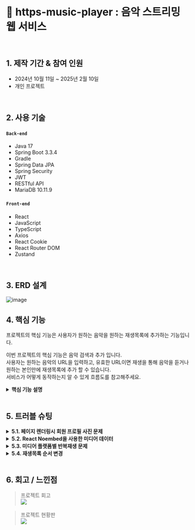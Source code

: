 # :pushpin: https-music-player : 음악 스트리밍 웹 서비스

</br>

## 1. 제작 기간 & 참여 인원
- 2024년 10월 11일 ~ 2025년 2월 10일
- 개인 프로젝트

</br>

## 2. 사용 기술
#### `Back-end`
  - Java 17
  - Spring Boot 3.3.4
  - Gradle
  - Spring Data JPA
  - Spring Security
  - JWT
  - RESTful API
  - MariaDB 10.11.9
#### `Front-end`
  - React
  - JavaScript
  - TypeScript
  - Axios
  - React Cookie
  - React Router DOM
  - Zustand


</br>

## 3. ERD 설계

![image](https://github.com/user-attachments/assets/8cd6a3db-e5a0-41a6-b563-507eaea6d5d8)


## 4. 핵심 기능
프로젝트의 핵심 기능은 사용자가 원하는 음악을 원하는 재생목록에 추가하는 기능입니다.

이번 프로젝트의 핵심 기능은 음악 검색과 추가 입니다.</br>
사용자는 원하는 음악의 URL을 입력하고, 유효한 URL이면 재생을 통해 음악을 듣거나 원하는 본인만에 재생목록에 추가 할 수 있습니다.</br>
서비스가 어떻게 동작하는지 알 수 있게 흐름도를 참고해주세요.</br>


<details>
<summary><b>핵심 기능 설명</b></summary>
<div markdown="1">

### 4.1. 전체 흐름
![](https://github.com/ParkHanGyu/https-music-player/blob/master/assets/basic_flow.PNG?raw=true)

</br>


### 4.2. 사용자 요청
<details>
<summary><b>URL 정규식 체크</b></summary>
  
![](https://github.com/ParkHanGyu/https-music-player/blob/master/assets/1_videoSearch.png?raw=true)
  - React로 렌더링된 화면에서 사용자가 검색을 시도한 URL이 Youtube인지, SoundCloud인지 정규식으로 확인합니다.
  - URL이 Youtube 또는 SoundCloud인 경우 이후 Noembed을 사용해서 노래 정보를 받아와야 하기 때문에 Noembed에서 사용하는 형식에 맞게 URL을 정규화 시켜줍니다.
  - 정규화 시켜준 URL을 다른 컴포넌트에서 사용 할 수 있게 Zustand를 사용해 정규화한 URL를 set해줍니다.
  - Youtube 또는 SoundCloud 아닌 URL인 경우, 에러 메세지를 띄웁니다.

    => noembed API를 통해서 음악 정보를 가져옴. 이 정보를 가지는 데이터는 infoData에 저장되어 있습니다.



</br>
</details>


<details>
<summary><b>Noembed를 사용한 음악 정보 얻어오기</b></summary>

![](https://github.com/ParkHanGyu/https-music-player/blob/master/assets/2_setMusicInfo.png?raw=true)
  - 직전 정규식에서 searchUrl값이 변경되는데, MusicInfo 컴포넌트의 useEffect가 이를 감지해 useMediaInfo 커스텀훅의 setMusicInfo을 호출합니다. 이때 setMusicInfo은 매개변수 값으로 Zustand를 사용해 상태관리중인 searchUrl을 받습니다.
  - searchUrl의 값으로 noembed API를 통해 음악의 정보를 받아옵니다.
  - 실패할경우 resetInfoData()를 호출해 기본값으로 초기화합니다.
  - 가져온 정보중 vidTitle값이 "soundcloud"를 포함하는 경우 제목에 포함된 불필요한 " by "(아티스트명)를 제거합니다.
  - 정보를 담은 값은 커스텀훅에 useState로 선언한 infoData로 저장하여 상태 관리 됩니다.

    => noembed API를 통해서 음악 정보를 가져옴. 이 정보를 가지는 데이터는 infoData에 저장되어 있습니다.

  


</details>

<details>
<summary><b>Axios 비동기 요청</b></summary>
  
![](https://github.com/ParkHanGyu/https-music-player/blob/master/assets/3-2_API_playlistAddMusicRequest.png?raw=true)
  - 직전 커스텀훅을 통해 저장한 미디어 데이터를 비동기 POST 요청을 해줍니다.
  - 이때 POST 요청으로 같이 보내줄 데이터는 미디어 데이터들을 담아둔 requestBody와 보안과 사용자를 구별하기 위해 accessToken을 포함해 서버로 보내줍니다.
  - 성공 시 응답 데이터 반환, 실패 시 에러 응답을 반환 해줍니다.

    => URL의 음악 정보를 가지고 클라이언트에서 서버로 비동기 POST 요청을 합니다.


</details>


</br>


### 4.3. JWT Authentication Filter
<details>
<summary><b>유효한 JWT토큰인지 확인</b></summary>
  
![](https://github.com/ParkHanGyu/https-music-player/blob/master/assets/4_JWT_doFilterInternal.png?raw=true)
  - parseBearerToken() 메서드를 사용해 토큰이 올바른 형태인지 확인합니다. (parseBearerToken() 메서드에 대한 내용은 아래 "JWT 토큰 추출" 참고)
  - 정상적인 형태의 토큰이면 parseBearerToken() 메서드의 return 값으로 추출한 토큰값을 받습니다.
  - 추출한 토큰의 정보를 Spring Security가 알 수 있도록 UsernamePasswordAuthenticationToken을 생성해서 SecurityContext에 저장합니다.
  - 서버에서 클라이언트이 요청을 받기 전에 해당 요청이 보안 측면에서 허용하는 요청인지 Spring Security에서 확인합니다. 이때 우리 프로젝트는 몇몇 요청을 제외한 모든 요청에는 토큰을 같이 데이터를 보내줘야 하기 때문에 이번 예시에서는 토큰을 검증해줍니다.
   
    => Spring Security 는 SecurityContext에 저장된걸 확인하여 보안적으로 정상적인 요청인걸 확인합니다.
    
</details>



<details>
<summary><b>JWT 토큰 추출(parseBearerToken메서드)</b></summary>
  
![](https://github.com/ParkHanGyu/https-music-player/blob/master/assets/5_JWT_parseBearerToken.png?raw=true)
 - 클라이언트에서 보낸 HTTP 요청 헤더에서 "Authorization" 필드가 존재하는지 확인합니다.
 - "Authorization" 필드가 존재하지 않는다면, parseBearerToken 메서드를 호출한곳에 null을 반환합니다.
 - "Authorization" 필드가 존재하는 경우, 해당 값이 "Bearer "로 시작하는지 확인합니다.
 - "Bearer "로 시작하지 않는다면 parseBearerToken 메서드를 호출한곳에 null을 반환합니다.
 - "Bearer "로 시작하는 경우, "Bearer " 이후의 문자열(토큰 값)만 추출하여 반환합니다.


=> 1차적으로  parseBearerToken에서 토큰의 유무와 형태를 확인해주고 정상적이라면 2차적으로 doFilterInternal에서 SecurityContext에 정보를 저장해주는 흐름입니다.


  
</details>

</br>

### 4.4. Controller
<details>
<summary><b>음악 추가 Controller</b></summary> 
  
![](https://github.com/ParkHanGyu/https-music-player/blob/master/assets/6-2_controller_addPlaylistToMusic.png?raw=true)
  
  - **요청 처리** 
    - Controller에서는 Spring Security가 허용한 요청을 받고 Service 계층으로 전달합니다.


  - **결과 응답** 
    - Service 계층에서 처리된 결과를 받아 MusicResponse 형태의 응답값을 클라이언트에 반환해줍니다.
    - 여기서 MusicResponse는 성공/실패의 여부를 알 수 있는 code와 message를 담고 있습니다.

</details>

</br>


### 4.5. Service(기능모음 interface)
<details>
<summary><b>음악 추가 Service interface</b></summary> 
  
![](https://github.com/ParkHanGyu/https-music-player/blob/master/assets/7-2_addPlayListToMusic_service_interface.png?raw=true)

 - service interface는 비즈니스 로직을 처리하는 서비스 계층의 인터페이스입니다.
 - 기능을 정의하는 역할을 하며, 실제 기능 구현은 serviceImpl클래스에서 수행됩니다.
</details>

</br>


### 4.6. Service implement(기능구현 Service)
<details>
<summary><b>재생목록 생성 Service 기능구현</b></summary> 

  - 클라이언트에서 받아온 데이터를 파싱합니다.
  - 추가할 음악이 중복인지 체크합니다.
  - 중복이라면 MusicResponse 형태의 응답값인 MusicResponse.existingMusic()을 반환합니다.
  - 추가하려는 음악의 재생목록이 존재하는지 확인하고 존재하다면 해당 재생목록의 리스트를 가져옵니다.
  - 존재하지 않다면 클라이언트에 400 Bad Request 응답을 반환해줍니다.
  - 가져온 음악 리스트에 추가하려는 음악을 포함하여 재생순서를 모두 재할당합니다.
  - 이후 MusicRepoSerivce를 통해 데이터베이스에 저장하기 위한 .save()를 실행해줍니다.
![](https://github.com/ParkHanGyu/https-music-player/blob/master/assets/8-2_addPlayListToMusic_service_impl.png?raw=true)
</details>


</br>


### 4.7. Repository
<details>
<summary><b>재생목록 생성 Repository</b></summary> 
  
  - MusicRepoSerivce는 비즈니스 로직을 담당하며, MusicRepository를 통해 데이터베이스와 상호작용합니다
  - MusicRepository는 JpaRepository를 상속받아 기본적인 CRUD 작업을 수행할 수 있도록 해줍니다.
  - 상속 받은 JpaRepository의 save 메서드를 실행합니다.


![](https://github.com/ParkHanGyu/https-music-player/blob/master/assets/9-2_addPlayListToMusic_repository_DB.png?raw=true)
</details>

</br>

</div>
</details>

</br>


## 5. 트러블 슈팅
<details>
  <summary><b>5.1. 페이지 렌더링시 회원 프로필 사진 문제</b></summary>
<br>
웹서비스에 회원기능이 있으면 회원의 프로필 사진도 본인이 원하는 사진으로 바꾸면 좋을거 같아서 프로필 사진을 변경 할 수 있는 기능을 추가했습니다.

하지만 페이지 렌더링시 회원마다 가지고 있는 고유 프로필 이미지가 렌더링 되지 못하는 상황입니다.
사용자가 업로드한 이미지를 원하는 경로에 저장도 했고 DB에 프로필 사진 데이터도 저장해줬지만 비어있는 사진으로 렌더링되는 상황이였습니다.

확인해보니 프로필 이미지를 저장하는 기능까지만 작성했습니다. 이때까지만 해도 이미지 파일이 정상적으로 저장되고 해당 경로를 데이터베이스와 일치시키면 되는줄 알았지만 저장 이후 새로운 경로의 이미지를 불러오는 과정은 이미지 경로에 대해 브라우저에서 자동으로 리소스 요청(API 요청)을 하는데, 해당 요청에 대해 서버는 이미지 파일을 반환해줘야 합니다.

죽, 브라우저에서 프로필 URL경로로 자동으로 리소스를 요청을 하면 서버에서 해당 요청을 받고 이미지를 클라이언트에 반환을 해줘야 하는데 반환해주는 기능을 작성하지 않은 상황이였습니다.

요청에 맞는 서버 로직을 작성해주고 추가적으로 해당 요청은 인증 없이 허용하도록 설정 해주기로 했습니다. 추후에 추가할 기능에는 로그인 하지 않은 유저도 다른 사람 프로필 사진과 이름을 볼 수 있기 때문입니다.

1. 유저가 이미지 변경
2. 렌더링시 이미지를 불러오지 못함 (브라우저가 자동으로 리소스 요청. 이를 치리 할 서버 로직이 없었음)
3. 브라우저의 요청에 맞는 서버 로직 추가
4. 해당 브라우저 요청은 인증 없이(로그인하지 않아도) 허용하도록 SecurityConfig에 설정
  
    <details>
    <summary><b>기존 코드</b></summary>
    <div markdown="1">
    
    ~~~java
    /**
      SecurityConfig.java
     */
      @Bean
      public SecurityFilterChain securityFilterChain(HttpSecurity http) throws Exception {
          http
                  .cors(cors -> cors.configurationSource(corsConfigurationSource()))
                  .csrf(csrf -> csrf.disable()) 
                  .authorizeRequests(authz -> authz
                          .requestMatchers(HttpMethod.POST,"/api/auth/sign-up", "/api/auth/sign-in").permitAll()
                          .anyRequest().authenticated()  // 그 외 요청은 인증 필요
                  )
                  .addFilterBefore(jwtAuthenticationFilter, UsernamePasswordAuthenticationFilter.class); // 필터
    
          return http.build();
      }
    ~~~
    
    </div>
    </details>
  
    <details>
    <summary><b>개선된 코드</b></summary>
    <div markdown="1">
    
    ~~~java
    /**
      SecurityConfig.java
     */
      @Bean
      public SecurityFilterChain securityFilterChain(HttpSecurity http) throws Exception {
          http
                  .cors(cors -> cors.configurationSource(corsConfigurationSource()))
                  .csrf(csrf -> csrf.disable())
                  .authorizeRequests(authz -> authz
                          .requestMatchers(HttpMethod.GET,"/file/image/**").permitAll() // 이미지 경로 인증 없이 접근할 수 있도록 허용
                          .requestMatchers(HttpMethod.POST,"/api/auth/sign-up", "/api/auth/sign-in").permitAll()
                          .anyRequest().authenticated()  // 그 외 요청은 인증 필요
                  )
                  .addFilterBefore(jwtAuthenticationFilter, UsernamePasswordAuthenticationFilter.class); // 필터 등록
    
          return http.build();
      }
    ~~~
    
    </div>
  
  
  
    
    </details>
<br>
    
</details>

<!--  5.2 시작 -->
<details>
  <summary><b>5.2. React Noembed을 사용한 미디어 데이터</b></summary>
  <br>
  사용자는 음악을 듣기 전, 누구의 어떤 음악인지 확인하고 듣기 때문에 미디어 정보가 필요합니다. URL을 입력하면 해당 미디어 정보를 어떻게 가져올지 방식에 대해 고민했습니다.
  YouTube Data API를 고려했지만, 제가 사용자일 경우 youtube만 사용하는게 너무 제한적이라 다양한 플랫폼을 지원하는 React Noembed를 사용했습니다.
  음악 정보를 얻기 위해 URL을 기반으로 외부 API(Noembed)를 사용해 해당 미디어의 데이터들을 가져오도록 작성했습니다.
  React Noembed은 다양한 미디어 플랫폼(YouTube, SoundCloud, Vimeo 등) 지원하고 JSON 형식으로 썸네일, 제목, 작성자 등의 정보 제공하는 외부 API입니다. 하지만 플랫폼마다 추출해서 가져온 데이터를 보면 조금씩 다른게 있었습니다.
  
  가져온 데이터에 title를 확인하면 Youtube는 정확히 "title"만 가져오고 SoundCloud 같은 경우 "title by 작성자" 형태로 들어옵니다. 실제로 들어온 값을 보면
  
  ![](https://quasar-cast-348.notion.site/image/attachment%3Ae609afc2-281f-4f66-b964-3399c765b067%3Aimage.png?table=block&id=1d0592ef-3df8-80a2-8d92-dcd864fc15d3&spaceId=39090451-6faf-4dcf-8e9d-b7ae157c5414&width=1160&userId=&cache=v2)
  
  Youtube 같은 경우 미디어의 제목만 vidTitle에 들어가지만 SoundCloud 같은 경우 title + “by” + author 조합을 가진 값을 vidTitle에 set해줍니다. 여기서 생기는 문제는 플랫폼이 SoundCloud인 경우 vidTitle 부분에 조합으로 불필요한 데이터가 들어간다는 것입니다. 
  왜냐하면 이미 author에 업로드자의 정보가 있는데 vidTitle에도 정보를 포함한다는게 굉장히 불편했습니다.
  그래서 URL의 플랫폼이 SoundCloud일 경우 순수 title만 vidTitle에 set해주기 위한 코드 개선이 필요했습니다.
  
1. URL의 미디어 정보 필요
2. Noembed 외부 API를 사용해 정보를 가져옴
3. 플랫폼 마다 받아오는 데이터 형식이 조금 다름
4. 커스텀훅으로 받아온 데이터중 title 부분을 수정



  
    <details>
    <summary><b>기존 코드</b></summary>
    <div markdown="1">
    
    ~~~typescript 
    /**
      useMediaInfo.ts
     */
    const noEmbed = "https://noembed.com/embed?url=";
    // 커스텀 훅: useMediaInfo (YouTube, SoundCloud 모두 지원)
    const useMediaInfo = (defaultImage: string) => {
      const [infoData, setInfoData] = useState<MusicInfoData>({
        vidUrl: "-",
        author: "-",
        thumb: defaultImage,
        vidTitle: "-",
      });
    
      const setMusicInfo = (
        url: string,
        callback?: (data: MusicInfoData) => void
      ) => {
        const fullUrl = `${noEmbed}${url}`;
        fetch(fullUrl)
          .then((res) => res.json())
          .then((data) => {
            const { url, author_name, thumbnail_url, title } = data;
            const newInfoData = {
              vidUrl: url || "-",
              author: author_name || "-",
              thumb: thumbnail_url || defaultImage,
              vidTitle: title || "-",
            };
    
            setInfoData(newInfoData);
            if (callback) callback(newInfoData); // 데이터 준비 후 콜백 호출
          })
          .catch((error) => {
            console.error("Failed to fetch media info:", error);
            resetInfoData();
          });
      };
    
      const resetInfoData = () => {
        setInfoData({
          vidUrl: "-",
          author: "-",
          thumb: defaultImage,
          vidTitle: "-",
        });
      };
    
      return {
        infoData,
        setInfoData,
        setMusicInfo,
        defaultImage,
        resetInfoData,
      };
    };
    
    export default useMediaInfo;
    ~~~
  
      
    </div>
    </details>

  
    <details>
    <summary><b>개선된 코드</b></summary>
    <div markdown="1">
    
    ~~~typescript
    /**
      useMediaInfo.ts
     */
      const noEmbed = "https://noembed.com/embed?url=";
    // 커스텀 훅: useMediaInfo (YouTube, SoundCloud 모두 지원)
    const useMediaInfo = (defaultImage: string) => {
      const [infoData, setInfoData] = useState<MusicInfoData>({
        vidUrl: "-",
        author: "-",
        thumb: defaultImage,
        vidTitle: "-",
      });
    
      const setMusicInfo = (
        url: string,
        callback?: (data: MusicInfoData) => void
      ) => {
        const fullUrl = `${noEmbed}${url}`;
        fetch(fullUrl)
          .then((res) => res.json())
          .then((data) => {
            const { url, author_name, thumbnail_url, title } = data;
            let processedTitle = title || "-";
            if (
              url.includes("soundcloud") &&
              title &&
              author_name &&
              title.includes(" by ") &&
              title.includes(author_name)
            ) {
              processedTitle = title.split(" by ")[0].trim();
            }
    
            const newInfoData = {
              vidUrl: url || "-",
              author: author_name || "-",
              thumb: thumbnail_url || defaultImage,
              vidTitle: processedTitle || "-",
            };
    
            setInfoData(newInfoData);
            if (callback) callback(newInfoData); // 데이터 준비 후 콜백 호출
          })
          .catch((error) => {
            console.error("Failed to fetch media info:", error);
            resetInfoData();
          });
      };
    
      const resetInfoData = () => {
        setInfoData({
          vidUrl: "-",
          author: "-",
          thumb: defaultImage,
          vidTitle: "-",
        });
      };
    
      return {
        infoData,
        setInfoData,
        setMusicInfo,
        defaultImage,
        resetInfoData,
      };
    };
    
    export default useMediaInfo;
    ~~~
    - SoundCloud의 경우 제목(title)이 "곡명 by 아티스트명" 형식이기 때문에 " by "를 기준으로 잘라서 "곡명"만 남겼습니다. 예를 들어, title = "제목 by 작성자" 라면 → "제목"만 저장됩니다.
    - 만약 SoundCloud의 제목에 by가 없을수도 있기 때문에 if문 조건으로 title의 문자열 값에 " by " 가 있는지 확인하고 " by "가 없는 SoundCloud URL이라면 title이 그대로 사용됩니다.
    - YouTube일 경우 title이 그대로 사용됩니다.
    
    </div>
    </details>
      <br>
</details>

<!--  5.2 끝 -->

<!--  5.3 시작 -->
<details>
  <summary><b>5.3. 미디어 플랫폼별 반복재생 문제</b></summary>
  <br>
  해당 프로젝트는 미디어 소스를 재생할 수 있는 React용 미디어 플레이어 컴포넌트인 ReactPlayer를 사용해 미디어를 재생하고 ReactPlayer의 옵션을 사용해 제어 할 수 있습니다.
  
  ReactPlayer에 옵션을 보면 playing, onReady, onDuration, onEnded, loop, .. 등을 통해 미디어를 제어 할 수 있는데 반복재생에 대한 옵션은 loop 옵션을 통해 구현했습니다.
  
  하지만 URL의 플랫폼이 Youtube인 경우에는 loop 옵션이 작동 했지만 SoundCloud에서는 작동하지 않는 상황입니다.
  
  확인해보니 Youtube같은 경우 ReactPlayer의 옵션인 loop에 대한 기능을 지원하지만 SoundCloud에서는 loop에 대한 기능을 제공하지 않기 때문에 loop 옵션을 사용해 반복재생을 구현 할 수 없었습니다.
  
  여러 옵션들을 사용해보니 플랫폼이 달라도 공통적으로 작동할 수 있는 옵션 중 하나인 onEnded를 사용하여 반복재생 기능을 구현하기로 했습니다. onEnded은 미디어 재생이 끝나면 호출되는 옵션입니다.


1. ReactPlayer의 옵션인 loop를 사용해 반복재생 구현
2. 특정 플랫폼은 loop옵션을 사용할 수 없음
3. ReactPlayer의 옵션인 onEnded을 사용해 반복재생 구현
  
    <details>
    <summary><b>기존 코드</b></summary>
    <div markdown="1">
    
    ~~~typescript 
    /**
      PlayBar.tsx
     */
    const handleEnded = () => {
      onNextMusic();
    };
  
    return(
      <ReactPlayer
        ref={playerRef}
        url={playBarUrl}
        playing={isPlaying}
        onReady={handleReady}
        onDuration={handleDuration}
        loop={isLoop}
        onEnded={handleEnded}
        volume={volume}
        style={{ display: "none" }}
      />
    )
    ~~~
  
      
    </div>
    </details>

  
    <details>
    <summary><b>개선된 코드</b></summary>
    <div markdown="1">
    
    ~~~typescript
    /**
      PlayBar.tsx
    */
    const handleEnded = () => {
      if (playerRef.current && isLoop) {
        if (playBarUrl.includes("soundcloud")) {
          setPlayBarUrl(""); 
          setTimeout(() => setPlayBarUrl(playBarUrl), 10);
        } else {
          playerRef.current.seekTo(0);
        }
      } else if (!isLoop) {
        onNextMusic();
      }
    };
  
    return(
      <ReactPlayer
        ref={playerRef}
        url={playBarUrl}
        playing={isPlaying}
        onReady={handleReady}
        onDuration={handleDuration}
        onEnded={handleEnded}
        volume={volume}
        style={{ display: "none" }}
      />
    )
    ~~~
    - 기존 ReactPlayer에서 사용하던 loop 옵션을 제거하고 반복재생 여부에 따른 동작을 handleEnded() 메서드에서 처리하도록 수정
    - 만약 isLoop가 true이고 URL이 "soundcloud"인 경우 ReactPlayer의 URL값을 초기화해주고 setTimeout 콜백 함수를 호출하여 일정 시간 후에 URL을 업데이트합니다.
    - 만약 isLoop가 true이고 URL이 "soundcloud"가 아닌 경우(해당 프로젝트에서는 youtube인 경우) 해당 미디어의 진행도를 0으로 수정해줍니다.
    - 마지막 else if 조건문을 보면 기존 코드인 ReactPlayer의 옵션인 loop가 ture일경우 onEnded 옵션이 실행되지 않습니다. 결국 기존 코드에서 onEnded가 실행되려면 기본적으로 loop 값이 false입니다.
    - 하지만 수정 코드인 ReactPlayer을 보면 loop옵션을 사용하고 있지 않기 때문에 항상 onEnded가 실행되고 isLoop값에 따른 반복재생 또는 다음 음악으로 넘어가는 흐름으로 작성해줬습니다. 
    </div>
    </details>
      <br>
</details>

<!--  5.3 끝 -->


<!--  5.4 시작 -->
<details>
  <summary><b>5.4. 재생목록 순서 변경</b></summary>
  <br>
음악 순서를 어떤 기준으로 정렬할까라는 의문에 orderValue라는 컬럼을 만들어 orderValue 기준으로 정렬해주었습니다. 그리고 사용자가 음악 순서를 변경하면 변경하려는 음악 위치에 전,후 노래의 orderValue값을 추출해 새로운 orderValue 값을 생성하고 DB에 업데이트 해주는 형식으로 진행하였습니다. 

하지만 순서를 변경하다 보면 언젠가 orderValue값이 중복인 경우가 생기는데 그럴때 해당 재생목록의 모든 음악이 가지고 있는 orderValue값을 10단위로 다시 정렬해주고 저장해주는 로직을 작성했었습니다. 매번 다시 orderValue값을 정렬을 해주면 소소한 기능 저하가 있을것 같아 orderValue 값의 10의 자리가 1 또는 9일때만 정렬해주는식으로 작성했었습니다.

하지만 재정렬 기준이 1 또는 9로 해뒀던게 문제가 있었습니다.  1 또는 9 말고 이외에도 중복되는 확률이 있고 결국 orderValue값의 중복이 생겼습니다. 그렇기 때문에 이에 대한 수정이 필요 했습니다.

1. 음악 순서를 정해주기 위해 DB에 orderValue 컬럼을 추가
2. 음악 순서를 수정하다 보면 orderValue가 중복되어 순서가 바뀌지 않는 상황 발생
3. 음악 순서를 변경할때 orderValue 값을 재배치 해주는 로직 추가

  
  <details>
  <summary><b>기존 코드</b></summary>
  <div markdown="1">
  
  ~~~java 
  @Override
     public ResponseEntity<? super UpdateOrderValueResponse> updatePlaylistOrder(Long playlistId, UpdatePlaylistOrderRequest request, String email) {
         List<PlaylistMusic> playlistMusics = playlistMusicRepoService.findByPlaylistIdOrderByOrderValue(playlistId);

         int hoveredIndex = request.getHoveredIndex();
         int newOrderValue;
         int previousOrderValue;
         int nextOrderValue;
 
         int dragItemIndex = IntStream.range(0, playlistMusics.size())
                 .filter(i -> playlistMusics.get(i).getMusicId().equals(request.getMusicId()))
                 .findFirst()
                 .orElse(-1); 
         if (dragItemIndex == -1) {
             System.out.println("해당 musicId에 해당하는 음악을 찾을 수 없습니다.");
             return null;
         }

         if (hoveredIndex == 0) { 
             int firstOrderValue = playlistMusics.get(hoveredIndex).getOrderValue();
             newOrderValue = firstOrderValue / 2;
         } else if (hoveredIndex + 1 >= playlistMusics.size()) { 


             int lastOrderValue = playlistMusics.get(hoveredIndex).getOrderValue();
             newOrderValue = lastOrderValue + 10;
 
         } else {
             int dragItemOrderValue = playlistMusics.get(dragItemIndex).getOrderValue();
             int existingItemOrderValue = playlistMusics.get(hoveredIndex).getOrderValue();
             log.info("dragItemOrderValue = {}, testValue2 = {}",dragItemOrderValue, existingItemOrderValue);
 
             if(dragItemOrderValue < existingItemOrderValue) { 
                 previousOrderValue = playlistMusics.get(hoveredIndex).getOrderValue();
                 nextOrderValue = playlistMusics.get(hoveredIndex + 1).getOrderValue();
 
             } else {
                 previousOrderValue = playlistMusics.get(hoveredIndex - 1).getOrderValue();
                 nextOrderValue = playlistMusics.get(hoveredIndex).getOrderValue();
             }
 
             newOrderValue = (previousOrderValue + nextOrderValue) / 2;
         }
         playlistMusics.get(dragItemIndex).setOrderValue(newOrderValue);



         if (newOrderValue % 10 == 1 || newOrderValue % 10 == 9) {
             reorderPlaylist(playlistMusics); 
         } else { 
             playlistMusicRepoService.save(playlistMusics.get(dragItemIndex));
         }
          return UpdateOrderValueResponse.success();
     }
 
 
     private void reorderPlaylist(List<PlaylistMusic> playlistMusics) {
			   playlistMusics.sort(Comparator.comparingInt(PlaylistMusic::getOrderValue));
 
         int orderValue = 10;
         log.info("=== 재배치 시작 ===");
 
         for (PlaylistMusic pm : playlistMusics) {
             pm.setOrderValue(orderValue);
             log.info("Music ID: {}, Title: {}, New OrderValue: {}",
                     pm.getMusicId(),
                     pm.getMusic().getTitle(),
                     orderValue);
             orderValue += 10;
         }
                 playlistMusicRepoService.saveAll(playlistMusics);
         log.info("=== 재배치 완료 ===");
  ~~~

    
  </div>
  </details>

  
  <details>
  <summary><b>개선된 코드</b></summary>
  <div markdown="1">
  
  ~~~java
  @Override
public ResponseEntity<? super UpdateOrderValueResponse> updatePlaylistOrder(Long playlistId, UpdatePlaylistOrderRequest request, String email) {
    List<PlaylistMusic> playlistMusics = playlistMusicRepoService.findByPlaylistIdOrderByOrderValue(playlistId);
    if (playlistMusics.isEmpty()) {
        throw new PlaylistMusicNotFoundException();
    }
    int hoveredIndex = request.getHoveredIndex();
    int newOrderValue;
    int previousOrderValue;
    int nextOrderValue;

    int dragItemIndex = IntStream.range(0, playlistMusics.size())
            .filter(i -> playlistMusics.get(i).getMusicId().equals(request.getMusicId())) 
            .orElse(-1);
    if (dragItemIndex == -1) {
        throw new MusicIdNotFoundException();
    }

    if (hoveredIndex == 0) { 
        int firstOrderValue = playlistMusics.get(hoveredIndex).getOrderValue();
        newOrderValue = firstOrderValue / 2;
    } else if (hoveredIndex + 1 >= playlistMusics.size()) { 
        int lastOrderValue = playlistMusics.get(hoveredIndex).getOrderValue();
        newOrderValue = lastOrderValue + 10;

    } else {  
        int dragItemOrderValue = playlistMusics.get(dragItemIndex).getOrderValue();
        int existingItemOrderValue = playlistMusics.get(hoveredIndex).getOrderValue();
        if(dragItemOrderValue < existingItemOrderValue) {
            previousOrderValue = playlistMusics.get(hoveredIndex).getOrderValue();
            nextOrderValue = playlistMusics.get(hoveredIndex + 1).getOrderValue();

        } else {
            previousOrderValue = playlistMusics.get(hoveredIndex - 1).getOrderValue();
            nextOrderValue = playlistMusics.get(hoveredIndex).getOrderValue();
        }
        newOrderValue = (previousOrderValue + nextOrderValue) / 2;
    }
    
    reorderPlaylist(playlistMusics); 
    playlistMusicRepoService.updatePlaylist(playlistMusics);

    return UpdateOrderValueResponse.success();
}

  ~~~

  </div>
  </details>
    <br>
</details>

<!--  5.4 끝 -->

</br>

## 6. 회고 / 느낀점
<!--tistory-->
>프로젝트 회고 </br>
	<a href="https://qkrgksrl0033.tistory.com/23" target="_blank" rel="noopener noreferrer">
	  <img src="https://img.shields.io/badge/Tistory-000000?style=flat-square&logo=tistory&logoColor=FC4C02"/>
	</a> </br>
  



<!--Notion-->
>프로젝트 현황판 </br>
	<a href="https://quasar-cast-348.notion.site/https-music-player-1ce592ef3df880d8a77dede5a5cdecb8" target="_blank" rel="noopener noreferrer">
	  <img src="https://img.shields.io/badge/Notion-000000?style=flat-square&logo=Notion&logoColor=white"/>
	</a>




</br>

